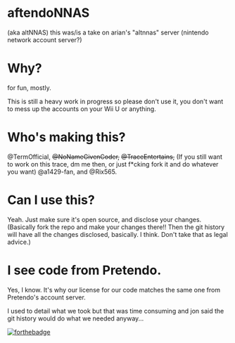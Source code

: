 # aftendoNNAS
(aka altNNAS) this was/is a take on arian's "altnnas" server (nintendo network account server?)
# Why?
for fun, mostly.

This is still a heavy work in progress so please don't use it, you don't want to mess up the accounts on your Wii U or anything.
# Who's making this?
@TermOfficial, ~~@NoNameGivenCoder,~~ ~~@TraceEntertains,~~ (If you still want to work on this trace, dm me then, or just f*cking fork it and do whatever you want) @a1429-fan, and @Rix565.
# Can I use this?
Yeah. Just make sure it's open source, and disclose your changes. (Basically fork the repo and make your changes there!! Then the git history will have all the changes disclosed, basically. I think. Don't take that as legal advice.)
# I see code from Pretendo.
Yes, I know. It's why our license for our code matches the same one from Pretendo's account server.

I used to detail what we took but that was time consuming and jon said the git history would do what we needed anyway...

[![forthebadge](https://forthebadge.com/images/badges/you-didnt-ask-for-this.svg)](https://forthebadge.com)
